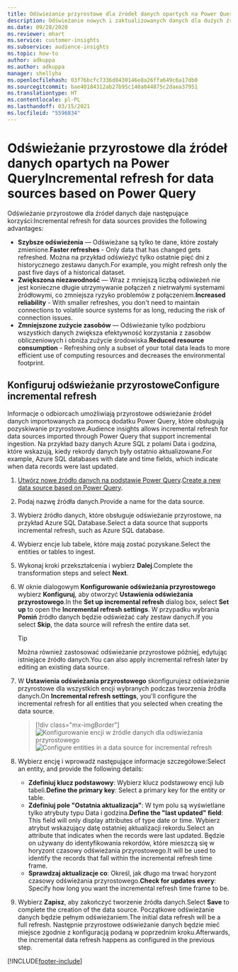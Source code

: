 ```yaml
---
title: Odświeżanie przyrostowe dla źródeł danych opartych na Power Query
description: Odświeżanie nowych i zaktualizowanych danych dla dużych źródeł danych na podstawie Power Query.
ms.date: 09/28/2020
ms.reviewer: mhart
ms.service: customer-insights
ms.subservice: audience-insights
ms.topic: how-to
author: adkuppa
ms.author: adkuppa
manager: shellyha
ms.openlocfilehash: 03f76bcfc7336d8430146e8a26ffa649c6a17db0
ms.sourcegitcommit: bae40184312ab27b95c140a044875c2daea37951
ms.translationtype: HT
ms.contentlocale: pl-PL
ms.lasthandoff: 03/15/2021
ms.locfileid: "5596834"
---
```

# <a name="incremental-refresh-for-data-sources-based-on-power-query"></a><span data-ttu-id="76f40-103">Odświeżanie przyrostowe dla źródeł danych opartych na Power Query</span><span class="sxs-lookup"><span data-stu-id="76f40-103">Incremental refresh for data sources based on Power Query</span></span>

<span data-ttu-id="76f40-104">Odświeżanie przyrostowe dla źródeł danych daje następujące korzyści:</span><span class="sxs-lookup"><span data-stu-id="76f40-104">Incremental refresh for data sources provides the following advantages:</span></span>

- <span data-ttu-id="76f40-105">**Szybsze odświeżenia** — Odświeżane są tylko te dane, które zostały zmienione.</span><span class="sxs-lookup"><span data-stu-id="76f40-105">**Faster refreshes** - Only data that has changed gets refreshed.</span></span> <span data-ttu-id="76f40-106">Można na przykład odświeżyć tylko ostatnie pięć dni z historycznego zestawu danych.</span><span class="sxs-lookup"><span data-stu-id="76f40-106">For example, you might refresh only the past five days of a historical dataset.</span></span>
- <span data-ttu-id="76f40-107">**Zwiększona niezawodność** — Wraz z mniejszą liczbą odświeżeń nie jest konieczne długie utrzymywanie połączeń z nietrwałymi systemami źródłowymi, co zmniejsza ryzyko problemów z połączeniem.</span><span class="sxs-lookup"><span data-stu-id="76f40-107">**Increased reliability** - With smaller refreshes, you don't need to maintain connections to volatile source systems for as long, reducing the risk of connection issues.</span></span>
- <span data-ttu-id="76f40-108">**Zmniejszone zużycie zasobów** — Odświeżanie tylko podzbioru wszystkich danych zwiększa efektywność korzystania z zasobów obliczeniowych i obniża zużycie środowiska.</span><span class="sxs-lookup"><span data-stu-id="76f40-108">**Reduced resource consumption** - Refreshing only a subset of your total data leads to more efficient use of computing resources and decreases the environmental footprint.</span></span>

## <a name="configure-incremental-refresh"></a><span data-ttu-id="76f40-109">Konfiguruj odświeżanie przyrostowe</span><span class="sxs-lookup"><span data-stu-id="76f40-109">Configure incremental refresh</span></span>

<span data-ttu-id="76f40-110">Informacje o odbiorcach umożliwiają przyrostowe odświeżanie źródeł danych importowanych za pomocą dodatku Power Query, które obsługują pozyskiwanie przyrostowe.</span><span class="sxs-lookup"><span data-stu-id="76f40-110">Audience insights allows incremental refresh for data sources imported through Power Query that support incremental ingestion.</span></span> <span data-ttu-id="76f40-111">Na przykład bazy danych Azure SQL z polami Data i godzina, które wskazują, kiedy rekordy danych były ostatnio aktualizowane.</span><span class="sxs-lookup"><span data-stu-id="76f40-111">For example, Azure SQL databases with date and time fields, which indicate when data records were last updated.</span></span>

1. <span data-ttu-id="76f40-112">[Utwórz nowe źródło danych na podstawie Power Query](connect-power-query.md).</span><span class="sxs-lookup"><span data-stu-id="76f40-112">[Create a new data source based on Power Query](connect-power-query.md).</span></span>

1. <span data-ttu-id="76f40-113">Podaj nazwę źródła danych.</span><span class="sxs-lookup"><span data-stu-id="76f40-113">Provide a name for the data source.</span></span>

1. <span data-ttu-id="76f40-114">Wybierz źródło danych, które obsługuje odświeżanie przyrostowe, na przykład Azure SQL Database.</span><span class="sxs-lookup"><span data-stu-id="76f40-114">Select a data source that supports incremental refresh, such as Azure SQL database.</span></span>

1. <span data-ttu-id="76f40-115">Wybierz encje lub tabele, które mają zostać pozyskane.</span><span class="sxs-lookup"><span data-stu-id="76f40-115">Select the entities or tables to ingest.</span></span>

1. <span data-ttu-id="76f40-116">Wykonaj kroki przekształcenia i wybierz **Dalej**.</span><span class="sxs-lookup"><span data-stu-id="76f40-116">Complete the transformation steps and select **Next**.</span></span>

1. <span data-ttu-id="76f40-117">W oknie dialogowym **Konfigurowanie odświeżania przyrostowego** wybierz **Konfiguruj**, aby otworzyć **Ustawienia odświeżania przyrostowego**.</span><span class="sxs-lookup"><span data-stu-id="76f40-117">In the **Set up incremental refresh** dialog box, select **Set up** to open the **Incremental refresh settings**.</span></span> <span data-ttu-id="76f40-118">W przypadku wybrania **Pomiń** źródło danych będzie odświeżać cały zestaw danych.</span><span class="sxs-lookup"><span data-stu-id="76f40-118">If you select **Skip**, the data source will refresh the entire data set.</span></span>
   > [!TIP]
   > <span data-ttu-id="76f40-119">Można również zastosować odświeżanie przyrostowe później, edytując istniejące źródło danych.</span><span class="sxs-lookup"><span data-stu-id="76f40-119">You can also apply incremental refresh later by editing an existing data source.</span></span>

1. <span data-ttu-id="76f40-120">W **Ustawienia odświeżania przyrostowego** skonfigurujesz odświeżanie przyrostowe dla wszystkich encji wybranych podczas tworzenia źródła danych.</span><span class="sxs-lookup"><span data-stu-id="76f40-120">On **Incremental refresh settings**, you'll configure the incremental refresh for all entities that you selected when creating the data source.</span></span>

   > [!div class="mx-imgBorder"]
   > <span data-ttu-id="76f40-121">![Konfigurowanie encji w źródle danych dla odświeżania przyrostowego](media/incremental-refresh-settings.png "Konfigurowanie encji w źródle danych dla odświeżania przyrostowego")</span><span class="sxs-lookup"><span data-stu-id="76f40-121">![Configure entities in a data source for incremental refresh](media/incremental-refresh-settings.png "Configure entities in a data source for incremental refresh")</span></span>

1. <span data-ttu-id="76f40-122">Wybierz encję i wprowadź następujące informacje szczegółowe:</span><span class="sxs-lookup"><span data-stu-id="76f40-122">Select an entity, and provide the following details:</span></span>

   - <span data-ttu-id="76f40-123">**Zdefiniuj klucz podstawowy**: Wybierz klucz podstawowy encji lub tabeli.</span><span class="sxs-lookup"><span data-stu-id="76f40-123">**Define the primary key**: Select a primary key for the entity or table.</span></span>
   - <span data-ttu-id="76f40-124">**Zdefiniuj pole "Ostatnia aktualizacja"**: W tym polu są wyświetlane tylko atrybuty typu Data i godzina.</span><span class="sxs-lookup"><span data-stu-id="76f40-124">**Define the "last updated" field**: This field will only display attributes of type date or time.</span></span> <span data-ttu-id="76f40-125">Wybierz atrybut wskazujący datę ostatniej aktualizacji rekordu.</span><span class="sxs-lookup"><span data-stu-id="76f40-125">Select an attribute that indicates when the records were last updated.</span></span> <span data-ttu-id="76f40-126">Będzie on używany do identyfikowania rekordów, które mieszczą się w horyzont czasowy odświeżania przyrostowego.</span><span class="sxs-lookup"><span data-stu-id="76f40-126">It will be used to identify the records that fall within the incremental refresh time frame.</span></span>
   - <span data-ttu-id="76f40-127">**Sprawdzaj aktualizacje co**: Określ, jak długo ma trwać horyzont czasowy odświeżania przyrostowego.</span><span class="sxs-lookup"><span data-stu-id="76f40-127">**Check for updates every**: Specify how long you want the incremental refresh time frame to be.</span></span>

1. <span data-ttu-id="76f40-128">Wybierz **Zapisz**, aby zakończyć tworzenie źródła danych.</span><span class="sxs-lookup"><span data-stu-id="76f40-128">Select **Save** to complete the creation of the data source.</span></span> <span data-ttu-id="76f40-129">Początkowe odświeżanie danych będzie pełnym odświeżaniem.</span><span class="sxs-lookup"><span data-stu-id="76f40-129">The initial data refresh will be a full refresh.</span></span> <span data-ttu-id="76f40-130">Następnie przyrostowe odświeżanie danych będzie mieć miejsce zgodnie z konfiguracją podaną w poprzednim kroku.</span><span class="sxs-lookup"><span data-stu-id="76f40-130">Afterwards, the incremental data refresh happens as configured in the previous step.</span></span>


[!INCLUDE[footer-include](../includes/footer-banner.md)]